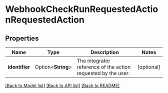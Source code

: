 # WebhookCheckRunRequestedActionRequestedAction

## Properties

Name | Type | Description | Notes
------------ | ------------- | ------------- | -------------
**identifier** | Option<**String**> | The integrator reference of the action requested by the user. | [optional]

[[Back to Model list]](../README.md#documentation-for-models) [[Back to API list]](../README.md#documentation-for-api-endpoints) [[Back to README]](../README.md)


